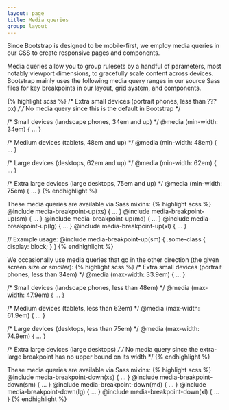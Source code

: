 ```yaml
---
layout: page
title: Media queries
group: layout
---
```


Since Bootstrap is designed to be mobile-first, we employ media queries in our CSS to create responsive pages and components.

Media queries allow you to group rulesets by a handful of parameters, most notably viewport dimensions, to gracefully scale content across devices. Bootstrap mainly uses the following media query ranges in our source Sass files for key breakpoints in our layout, grid system, and components.

{% highlight scss %}
/* Extra small devices (portrait phones, less than ???px) */
/* No media query since this is the default in Bootstrap */

/* Small devices (landscape phones, 34em and up) */
@media (min-width: 34em) { ... }

/* Medium devices (tablets, 48em and up) */
@media (min-width: 48em) { ... }

/* Large devices (desktops, 62em and up) */
@media (min-width: 62em) { ... }

/* Extra large devices (large desktops, 75em and up) */
@media (min-width: 75em) { ... }
{% endhighlight %}

These media queries are available via Sass mixins:
{% highlight scss %}
@include media-breakpoint-up(xs) { ... }
@include media-breakpoint-up(sm) { ... }
@include media-breakpoint-up(md) { ... }
@include media-breakpoint-up(lg) { ... }
@include media-breakpoint-up(xl) { ... }

// Example usage:
@include media-breakpoint-up(sm) {
  .some-class {
    display: block;
  }
}
{% endhighlight %}

We occasionally use media queries that go in the other direction (the given screen size *or smaller*):
{% highlight scss %}
/* Extra small devices (portrait phones, less than 34em) */
@media (max-width: 33.9em) { ... }

/* Small devices (landscape phones, less than 48em) */
@media (max-width: 47.9em) { ... }

/* Medium devices (tablets, less than 62em) */
@media (max-width: 61.9em) { ... }

/* Large devices (desktops, less than 75em) */
@media (max-width: 74.9em) { ... }

/* Extra large devices (large desktops) */
/* No media query since the extra-large breakpoint has no upper bound on its width */
{% endhighlight %}

These media queries are available via Sass mixins:
{% highlight scss %}
@include media-breakpoint-down(xs) { ... }
@include media-breakpoint-down(sm) { ... }
@include media-breakpoint-down(md) { ... }
@include media-breakpoint-down(lg) { ... }
@include media-breakpoint-down(xl) { ... }
{% endhighlight %}
